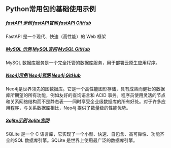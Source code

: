 ## Python常用包的基础使用示例


##### [fastAPI 示例](fastAPI.py)  [fastAPI官网](https://fastapi.tiangolo.com/)  [fastAPI GitHub](https://github.com/tiangolo/fastapi)

FastAPI 是一个现代、快速（高性能）的 Web 框架



##### [MySQL 示例](mysql.py)  [MySQL官网](https://www.mysql.com/)  [MySQL GitHub](https://github.com/mysql/mysql-server)

MySQL 数据库服务是一个完全托管的数据库服务，用于部署云原生应用程序。



##### [Neo4j示例](neo4j.py)  [Neo4j官网](https://neo4j.com/)  [Neo4j GitHub](https://github.com/neo4j/neo4j)

Neo4j是世界领先的图数据库。它是一个高性能图形存储，具有成熟而健壮的数据库所期望的所有功能，例如友好的查询语言和 ACID 事务。程序员使用灵活的节点和关系网络结构而不是静态表——同时享受企业级数据库的所有好处。对于许多应用程序，与关系数据库相比，Neo4j 提供了数量级的性能优势。



##### [Sqlite示例](sqlite.py)  [Sqlite官网](https://www.sqlite.org/)  

SQLite 是一个 C 语言库，它实现了一个小型、快速、自包含、高可靠性、功能齐全的SQL 数据库引擎。SQLite 是世界上使用最广泛的数据库引擎。

